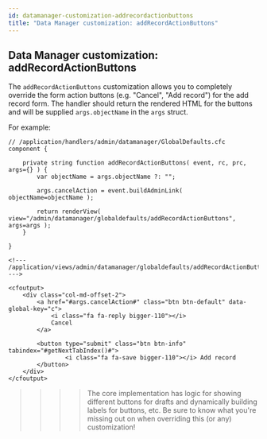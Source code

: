 ```yaml
---
id: datamanager-customization-addrecordactionbuttons
title: "Data Manager customization: addRecordActionButtons"
---
```


## Data Manager customization: addRecordActionButtons

The `addRecordActionButtons` customization allows you to completely override the form action buttons (e.g. "Cancel", "Add record") for the add record form. The handler should return the rendered HTML for the buttons and will be supplied `args.objectName` in the `args` struct.


For example:


```luceescript
// /application/handlers/admin/datamanager/GlobalDefaults.cfc
component {

	private string function addRecordActionButtons( event, rc, prc, args={} ) {
		var objectName = args.objectName ?: "";
		
		args.cancelAction = event.buildAdminLink( objectName=objectName );

		return renderView( view="/admin/datamanager/globaldefaults/addRecordActionButtons", args=args );
	}

}
```

```lucee
<!--- /application/views/admin/datamanager/globaldefaults/addRecordActionButtons.cfm --->

<cfoutput>
	<div class="col-md-offset-2">
		<a href="#args.cancelAction#" class="btn btn-default" data-global-key="c">
			<i class="fa fa-reply bigger-110"></i>
			Cancel
		</a>
		
		<button type="submit" class="btn btn-info" tabindex="#getNextTabIndex()#">
				<i class="fa fa-save bigger-110"></i> Add record
		</button>
	</div>
</cfoutput>
```

>>>> The core implementation has logic for showing different buttons for drafts and dynamically building labels for buttons, etc. Be sure to know what you're missing out on when overriding this (or any) customization!
